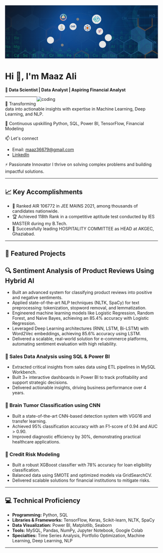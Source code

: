 ![logo](https://github.com/Maazali098/Maazali098/blob/main/github%20banner.png)
# Hi 👋, I'm Maaz Ali

**🚀 Data Scientist | Data Analyst | Aspiring Financial Analyst**

<img align="right" alt="coding" width="400" src="https://camo.githubusercontent.com/4d9f5ecceb711eec6e2018f38a5677dc657c9738d4a65ba3b928c41c0a45b439/68747470733a2f2f6d69726f2e6d656469756d2e636f6d2f6d61782f313336302f302a37513379765349765f7430696f4a2d5a2e676966">

---

🔭 Transforming data into actionable insights with expertise in Machine Learning, Deep Learning, and NLP.

🌱 Continuous upskilling Python, SQL, Power BI, TensorFlow, Financial Modeling

📫 Let's connect
- Email: maaz36679@gmail.com  
- [LinkedIn](http://linkedin.com/in/maaz-ali-b260a9229)

⚡ Passionate Innovator
I thrive on solving complex problems and building impactful solutions.

---

## 📈 Key Accomplishments
- 🎯 Ranked AIR 106772 in JEE MAINS 2021, among thousands of candidates nationwide.
- 🏆 Achieved 118th Rank in a competitive aptitude test conducted by IES MASTER during my B.Tech.
- 🤝 Successfully leading HOSPITALITY COMMITTEE as HEAD at AKGEC, Ghaziabad.

---

## 🌟 Featured Projects

## 🔍 Sentiment Analysis of Product Reviews Using Hybrid AI
- Built an advanced system for classifying product reviews into positive and negative sentiments.
- Applied state-of-the-art NLP techniques (NLTK, SpaCy) for text preprocessing: tokenization, stopword removal, and lemmatization.
- Engineered machine learning models like Logistic Regression, Random Forest, and Naive Bayes, achieving an 85.4% accuracy with Logistic Regression.
- Leveraged Deep Learning architectures (RNN, LSTM, Bi-LSTM) with Word2Vec embeddings, achieving 85.6% accuracy using LSTM.
- Delivered a scalable, real-world solution for e-commerce platforms, automating sentiment evaluation with high reliability.

### 💼 Sales Data Analysis using SQL & Power BI
- Extracted critical insights from sales data using ETL pipelines in MySQL Workbench.
- Built 3+ interactive dashboards in Power BI to track profitability and support strategic decisions.
- Delivered actionable insights, driving business performance over 4 years.

### 🧠 Brain Tumor Classification using CNN
- Built a state-of-the-art CNN-based detection system with VGG16 and transfer learning.
- Achieved 95% classification accuracy with an F1-score of 0.94 and AUC > 0.90.
- Improved diagnostic efficiency by 30%, demonstrating practical healthcare applications.

### 🏦 Credit Risk Modeling
- Built a robust XGBoost classifier with 78% accuracy for loan eligibility classification.
- Balanced data using SMOTE and optimized models via GridSearchCV.
- Delivered scalable solutions for financial institutions to mitigate risks.

---

## 💻 Technical Proficiency

- **Programming:** Python, SQL
- **Libraries & Frameworks:** TensorFlow, Keras, Scikit-learn, NLTK, SpaCy
- **Data Visualization:** Power BI, Matplotlib, Seaborn
- **Tools:** MySQL, Pandas, NumPy, Jupyter Notebook, Google Colab
- **Specialties:** Time Series Analysis, Portfolio Optimization, Machine Learning, Deep Learning, NLP

---
